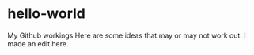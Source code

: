 # hello-world
My Github workings
Here are some ideas that may or may not work out.
I made an edit here.
